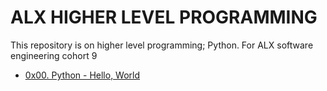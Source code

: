 # ALX HIGHER LEVEL PROGRAMMING

This repository is on higher level programming; Python.
For ALX software engineering cohort 9

* [0x00. Python - Hello, World](./0x00-python-hello_world)
